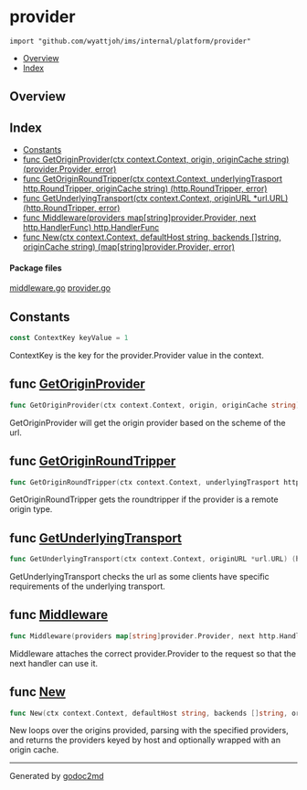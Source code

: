

# provider
`import "github.com/wyattjoh/ims/internal/platform/provider"`

* [Overview](#pkg-overview)
* [Index](#pkg-index)

## <a name="pkg-overview">Overview</a>



## <a name="pkg-index">Index</a>
* [Constants](#pkg-constants)
* [func GetOriginProvider(ctx context.Context, origin, originCache string) (provider.Provider, error)](#GetOriginProvider)
* [func GetOriginRoundTripper(ctx context.Context, underlyingTrasport http.RoundTripper, originCache string) (http.RoundTripper, error)](#GetOriginRoundTripper)
* [func GetUnderlyingTransport(ctx context.Context, originURL *url.URL) (http.RoundTripper, error)](#GetUnderlyingTransport)
* [func Middleware(providers map[string]provider.Provider, next http.HandlerFunc) http.HandlerFunc](#Middleware)
* [func New(ctx context.Context, defaultHost string, backends []string, originCache string) (map[string]provider.Provider, error)](#New)


#### <a name="pkg-files">Package files</a>
[middleware.go](/src/github.com/wyattjoh/ims/internal/platform/provider/middleware.go) [provider.go](/src/github.com/wyattjoh/ims/internal/platform/provider/provider.go) 


## <a name="pkg-constants">Constants</a>
``` go
const ContextKey keyValue = 1
```
ContextKey is the key for the provider.Provider value in the context.




## <a name="GetOriginProvider">func</a> [GetOriginProvider](/src/target/provider.go?s=1544:1642#L46)
``` go
func GetOriginProvider(ctx context.Context, origin, originCache string) (provider.Provider, error)
```
GetOriginProvider will get the origin provider based on the scheme of the
url.



## <a name="GetOriginRoundTripper">func</a> [GetOriginRoundTripper](/src/target/provider.go?s=695:827#L19)
``` go
func GetOriginRoundTripper(ctx context.Context, underlyingTrasport http.RoundTripper, originCache string) (http.RoundTripper, error)
```
GetOriginRoundTripper gets the roundtripper if the provider is a remote
origin type.



## <a name="GetUnderlyingTransport">func</a> [GetUnderlyingTransport](/src/target/provider.go?s=376:471#L8)
``` go
func GetUnderlyingTransport(ctx context.Context, originURL *url.URL) (http.RoundTripper, error)
```
GetUnderlyingTransport checks the url as some clients have specific
requirements of the underlying transport.



## <a name="Middleware">func</a> [Middleware](/src/target/middleware.go?s=343:438#L8)
``` go
func Middleware(providers map[string]provider.Provider, next http.HandlerFunc) http.HandlerFunc
```
Middleware attaches the correct provider.Provider to the request so that
the next handler can use it.



## <a name="New">func</a> [New](/src/target/provider.go?s=2624:2750#L77)
``` go
func New(ctx context.Context, defaultHost string, backends []string, originCache string) (map[string]provider.Provider, error)
```
New loops over the origins provided, parsing with the specified providers,
and returns the providers keyed by host and optionally wrapped with an origin
cache.








- - -
Generated by [godoc2md](http://godoc.org/github.com/davecheney/godoc2md)
